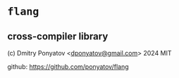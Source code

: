 # `flang`
## cross-compiler library

(c) Dmitry Ponyatov <<dponyatov@gmail.com>> 2024 MIT

github: https://github.com/ponyatov/flang
